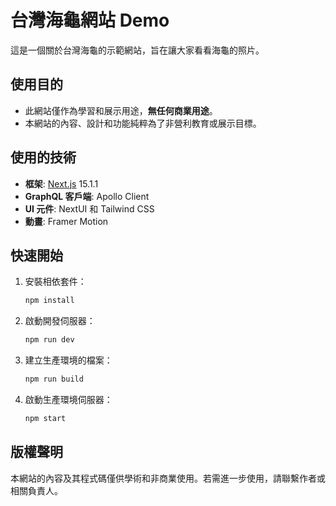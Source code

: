 # 台灣海龜網站 Demo

這是一個關於台灣海龜的示範網站，旨在讓大家看看海龜的照片。

## 使用目的

- 此網站僅作為學習和展示用途，**無任何商業用途**。
- 本網站的內容、設計和功能純粹為了非營利教育或展示目標。

## 使用的技術

- **框架**: [Next.js](https://nextjs.org/) 15.1.1
- **GraphQL 客戶端**: Apollo Client
- **UI 元件**: NextUI 和 Tailwind CSS
- **動畫**: Framer Motion

## 快速開始

1. 安裝相依套件：

   ```bash
   npm install
   ```

2. 啟動開發伺服器：

   ```bash
   npm run dev
   ```

3. 建立生產環境的檔案：

   ```bash
   npm run build
   ```

4. 啟動生產環境伺服器：

   ```bash
   npm start
   ```

## 版權聲明

本網站的內容及其程式碼僅供學術和非商業使用。若需進一步使用，請聯繫作者或相關負責人。
